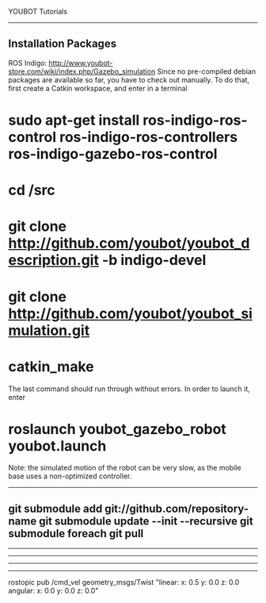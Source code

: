 
YOUBOT Tutorials

------------------------------------------------------------------------
Installation Packages
------------------------------------------------------------------------

ROS Indigo: http://www.youbot-store.com/wiki/index.php/Gazebo_simulation
Since no pre-compiled debian packages are available so far, you have to check out manually. To do that, first create a Catkin workspace, and enter in a terminal

# sudo apt-get install ros-indigo-ros-control ros-indigo-ros-controllers ros-indigo-gazebo-ros-control
# cd <your-catkin-folder>/src
# git clone http://github.com/youbot/youbot_description.git -b indigo-devel
# git clone http://github.com/youbot/youbot_simulation.git
# catkin_make

The last command should run through without errors. In order to launch it, enter

# roslaunch youbot_gazebo_robot youbot.launch 

Note: the simulated motion of the robot can be very slow, as the mobile base uses a non-optimized controller.

------------------------------------------------------------------------
git submodule add git://github.com/repository-name
git submodule update --init --recursive
git submodule foreach git pull
------------------------------------------------------------------------


------------------------------------------------------------------------

------------------------------------------------------------------------

------------------------------------------------------------------------

------------------------------------------------------------------------

rostopic pub /cmd_vel geometry_msgs/Twist "linear:
        x: 0.5
        y: 0.0
        z: 0.0
angular:
        x: 0.0
        y: 0.0
        z: 0.0"
